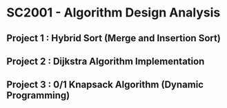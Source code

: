 # SC2001 - Algorithm Design Analysis

## Project 1 : Hybrid Sort (Merge and Insertion Sort)
## Project 2 : Dijkstra Algorithm Implementation
## Project 3 : 0/1 Knapsack Algorithm (Dynamic Programming)
 

